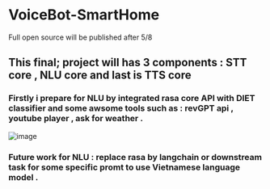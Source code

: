 # VoiceBot-SmartHome
Full open source will be published after 5/8

## This final; project will has 3 components : STT core , NLU core and last is TTS core 

### Firstly i prepare for NLU by integrated rasa core API with DIET classifier and some awsome tools such as : revGPT api , youtube player , ask for weather . 

![image](https://github.com/DuyTa506/VoiceBot-SmartHome/assets/89380265/4470e440-bfc7-4b08-a20d-7cf4a0bd47b0)

### Future work for NLU : replace rasa by langchain or downstream task for some specific promt to use Vietnamese language model .
